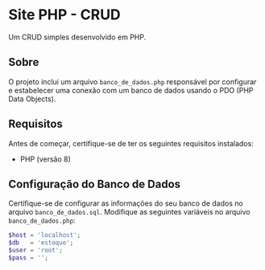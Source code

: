 # Site PHP - CRUD

Um CRUD simples desenvolvido em PHP.

## Sobre

O projeto inclui um arquivo `banco_de_dados.php` responsável por configurar e estabelecer uma conexão com um banco de dados usando o PDO (PHP Data Objects).

## Requisitos

Antes de começar, certifique-se de ter os seguintes requisitos instalados:

- PHP (versão 8)

## Configuração do Banco de Dados

Certifique-se de configurar as informações do seu banco de dados no arquivo `banco_de_dados.sql`. Modifique as seguintes variáveis no arquivo `banco_de_dados.php`:

```php
$host = 'localhost';
$db   = 'estoque';
$user = 'root';
$pass = '';
